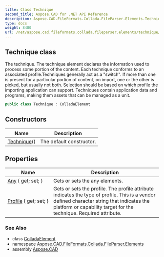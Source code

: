 ```yaml
---
title: Class Technique
second_title: Aspose.CAD for .NET API Reference
description: Aspose.CAD.FileFormats.Collada.FileParser.Elements.Technique class. The technique. The technique element declares the information used to process some portion of the content. Each technique conforms to an associated profile.Techniques generally act as a switch. If more than one is present for a particular portion of content on import one or the other is picked but usually not both. Selection should be based on which profile the importing application can support. Techniques contain application data and programs making them assets that can be managed as a unit
type: docs
weight: 8400
url: /net/aspose.cad.fileformats.collada.fileparser.elements/technique/
---
```

## Technique class

The technique. The technique element declares the information used to process some portion of the content. Each technique conforms to an associated profile.Techniques generally act as a "switch". If more than one is present for a particular portion of content, on import, one or the other is picked, but usually not both. Selection should be based on which profile the importing application can support. Techniques contain application data and programs, making them assets that can be managed as a unit.

```csharp
public class Technique : ColladaElement
```

## Constructors

| Name | Description |
| --- | --- |
| [Technique](technique/)() | The default constructor. |

## Properties

| Name | Description |
| --- | --- |
| [Any](../../aspose.cad.fileformats.collada.fileparser.elements/technique/any/) { get; set; } | Gets or sets the any elements. |
| [Profile](../../aspose.cad.fileformats.collada.fileparser.elements/technique/profile/) { get; set; } | Gets or sets the profile. The profile attribute indicates the type of profile. This is a vendor defined character string that indicates the platform or capability target for the technique. Required attribute. |

### See Also

* class [ColladaElement](../colladaelement/)
* namespace [Aspose.CAD.FileFormats.Collada.FileParser.Elements](../../aspose.cad.fileformats.collada.fileparser.elements/)
* assembly [Aspose.CAD](../../)


